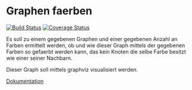 # Graphen faerben 
[![Build Status](https://travis-ci.org/ob-algdatii-ss18/leistungsnachweis-hornet.svg?branch=master)](https://travis-ci.org/ob-algdatii-ss18/leistungsnachweis-hornet)
[![Coverage Status](https://coveralls.io/repos/github/ob-algdatii-ss18/leistungsnachweis-hornet/badge.png?branch=master)](https://coveralls.io/github/ob-algdatii-ss18/leistungsnachweis-hornet?branch=master)

Es soll zu einem gegebenen Graphen und einer gegebenen Anzahl an Farben ermittelt werden, ob und wie dieser Graph mittels der gegebenen Farben so gefaerbt werden kann, das kein Knoten die selbe Farbe besitzt wie einer seiner Nachbarn.

Dieser Graph soll mittels graphviz visualisiert werden.

[Dokumentation](https://ob-algdatii-ss18.github.io/leistungsnachweis-hornet/doc/index.html)
